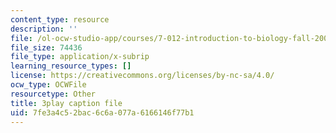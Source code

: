 ```yaml
---
content_type: resource
description: ''
file: /ol-ocw-studio-app/courses/7-012-introduction-to-biology-fall-2004/7fe3a4c52bac6c6a077a6166146f77b1_5WhcMXP5yEU.srt
file_size: 74436
file_type: application/x-subrip
learning_resource_types: []
license: https://creativecommons.org/licenses/by-nc-sa/4.0/
ocw_type: OCWFile
resourcetype: Other
title: 3play caption file
uid: 7fe3a4c5-2bac-6c6a-077a-6166146f77b1
---
```

